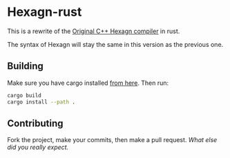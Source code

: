 # Hexagn-rust

This is a rewrite of the [Original C++ Hexagn compiler](https://github.com/NotAlternate/Hexagn/) in rust.

The syntax of Hexagn will stay the same in this version as the previous one.

## Building

Make sure you have cargo installed [from here](https://rustup.rs/).
Then run:
```bash
cargo build
cargo install --path .
```

## Contributing

Fork the project, make your commits, then make a pull request. *What else did you really expect.*
